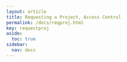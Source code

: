 ```yaml
---
layout: article
title: Requesting a Project, Access Control
permalink: /docs/reqproj.html
key: requestproj
aside:
  toc: true
sidebar:
  nav: docs
---
```

